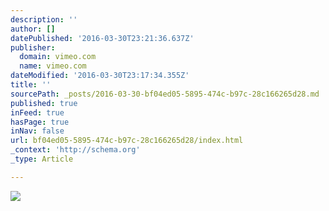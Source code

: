 ```yaml
---
description: ''
author: []
datePublished: '2016-03-30T23:21:36.637Z'
publisher:
  domain: vimeo.com
  name: vimeo.com
dateModified: '2016-03-30T23:17:34.355Z'
title: ''
sourcePath: _posts/2016-03-30-bf04ed05-5895-474c-b97c-28c166265d28.md
published: true
inFeed: true
hasPage: true
inNav: false
url: bf04ed05-5895-474c-b97c-28c166265d28/index.html
_context: 'http://schema.org'
_type: Article

---
```

![](https://i.vimeocdn.com/video/532155469_295x166.jpg)